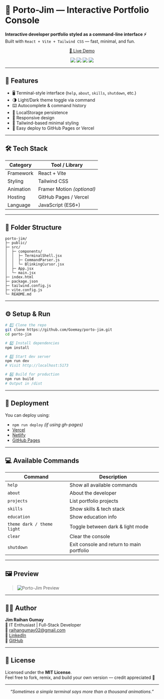 # 🧠 Porto-Jim — Interactive Portfolio Console

**Interactive developer portfolio styled as a command-line interface ⚡**  
Built with `React + Vite + Tailwind CSS` — fast, minimal, and fun.

<p align="center">
  <a href="https://goemay.github.io/porto-jim" target="_blank">🚀 Live Demo</a>
</p>

<p align="center">
  <img src="https://img.shields.io/github/deployments/Goemay/porto-jim/github-pages?label=deployment&logo=github" />
  <img src="https://img.shields.io/github/package-json/v/Goemay/porto-jim?color=blue" />
  <img src="https://img.shields.io/github/license/Goemay/porto-jim?color=success" />
  <img src="https://img.shields.io/badge/built_with-React_|_Vite_|_Tailwind-blueviolet?logo=react" />
</p>

---

## 🧩 Features

- 🖥️ Terminal-style interface (`help`, `about`, `skills`, `shutdown`, etc.)
- 🌗 Light/Dark theme toggle via command
- ⌨️ Autocomplete & command history
- 💾 LocalStorage persistence
- 📱 Responsive design
- 🎨 Tailwind-based minimal styling
- 🚀 Easy deploy to GitHub Pages or Vercel

---

## 🛠️ Tech Stack

| Category   | Tool / Library         |
|------------|------------------------|
| Framework  | React + Vite           |
| Styling    | Tailwind CSS           |
| Animation  | Framer Motion *(optional)* |
| Hosting    | GitHub Pages / Vercel  |
| Language   | JavaScript (ES6+)      |

---

## 📁 Folder Structure

```
porto-jim/
├─ public/
├─ src/
│  ├─ components/
│  │  ├─ TerminalShell.jsx
│  │  ├─ CommandParser.js
│  │  └─ BlinkingCursor.jsx
│  ├─ App.jsx
│  └─ main.jsx
├─ index.html
├─ package.json
├─ tailwind.config.js
├─ vite.config.js
└─ README.md
```

---

## ⚙️ Setup & Run

```bash
# 1️⃣ Clone the repo
git clone https://github.com/Goemay/porto-jim.git
cd porto-jim

# 2️⃣ Install dependencies
npm install

# 3️⃣ Start dev server
npm run dev
# Visit http://localhost:5173

# 4️⃣ Build for production
npm run build
# Output in /dist
```

---

## 🚀 Deployment

You can deploy using:

- `npm run deploy` *(if using gh-pages)*
- [Vercel](https://vercel.com/)
- [Netlify](https://www.netlify.com/)
- [GitHub Pages](https://pages.github.com/)

---

## 💻 Available Commands

| Command                    | Description                               |
|----------------------------|-------------------------------------------|
| `help`                     | Show all available commands               |
| `about`                    | About the developer                       |
| `projects`                 | List portfolio projects                   |
| `skills`                   | Show skills & tech stack                  |
| `education`                | Show education info                       |
| `theme dark / theme light`| Toggle between dark & light mode          |
| `clear`                    | Clear the console                         |
| `shutdown`                 | Exit console and return to main portfolio |

---

## 🖼️ Preview

> ![Porto-Jim Preview](https://raw.githubusercontent.com/Goemay/porto-jim/main/public/preview.png)

---

## 👨‍💻 Author

**Jim Raihan Gumay**  
💼 IT Enthusiast | Full-Stack Developer  
📧 [raihangumay02@gmail.com](mailto:raihangumay02@gmail.com)  
🔗 [LinkedIn](https://www.linkedin.com/in/jim-raihan)  
🐙 [GitHub](https://github.com/Goemay)

---

## 📜 License

Licensed under the **MIT License**.  
Feel free to fork, remix, and build your own version — credit appreciated 💚

---

<p align="center">
  <i>“Sometimes a simple terminal says more than a thousand animations.”</i>
</p>